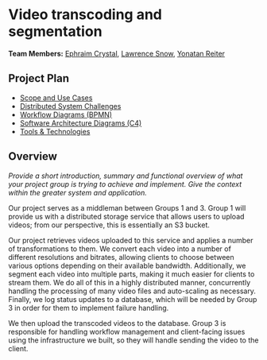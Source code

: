 # Video transcoding and segmentation

**Team Members:** [Ephraim Crystal](mailto:ecrysta1@mail.yu.edu), [Lawrence Snow](mailto:lsnow@mail.yu.edu), [Yonatan Reiter](mailto:yreiter@mail.yu.edu)

## Project Plan

- [Scope and Use Cases](scope.md)
- [Distributed System Challenges](challenges.md)
- [Workflow Diagrams (BPMN)](workflow.md)
- [Software Architecture Diagrams (C4)](architecture.md)
- [Tools & Technologies](technologies.md)

## Overview

_Provide a short introduction, summary and functional overview of what your project group is trying to achieve and implement. Give the context within the greater system and application._

Our project serves as a middleman between Groups 1 and 3. Group 1 will provide us with a distributed storage service that allows users to upload videos; from our perspective, this is essentially an S3 bucket.

Our project retrieves videos uploaded to this service and applies a number of transformations to them. We convert each video into a number of different resolutions and bitrates, allowing clients to choose between various options depending on their available bandwidth. Additionally, we segment each video into multiple parts, making it much easier for clients to stream them. We do all of this in a highly distributed manner, concurrently handling the processing of many video files and auto-scaling as necessary. Finally, we log status updates to a database, which will be needed by Group 3 in order for them to implement failure handling.

We then upload the transcoded videos to the database. Group 3 is responsible for handling workflow management and client-facing issues using the infrastructure we built, so they will handle sending the video to the client.
